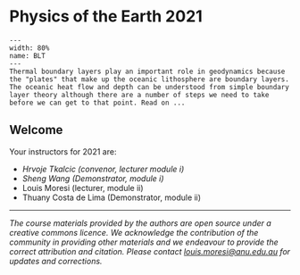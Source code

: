 # Physics of the Earth 2021

```{figure} Figures/blt2.png
---
width: 80%
name: BLT
---
Thermal boundary layers play an important role in geodynamics because the "plates" that make up the oceanic lithosphere are boundary layers. The oceanic heat flow and depth can be understood from simple boundary layer theory although there are a number of steps we need to take before we can get to that point. Read on ... 
```

## Welcome

Your instructors for 2021 are:

  - *Hrvoje Tkalcic (convenor, lecturer module i)*
  - *Sheng Wang (Demonstrator, module i)*
  - Louis Moresi (lecturer, module ii)
  - Thuany Costa de Lima (Demonstrator, module ii)

---

*The course materials provided by the authors are open source under a creative commons licence. 
We acknowledge the contribution of the community in providing other materials and we endeavour to 
provide the correct attribution and citation. Please contact louis.moresi@anu.edu.au for updates and 
corrections.*